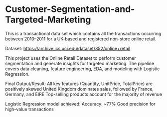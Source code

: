 # Customer-Segmentation-and-Targeted-Marketing
This is a transactional data set which contains all the transactions occurring between 2010–2011 for a UK-based and registered non-store online retail.

Dataset: https://archive.ics.uci.edu/dataset/352/online+retail

This project uses the Online Retail Dataset to perform customer segmentation and generate insights for targeted marketing.
The pipeline covers data cleaning, feature engineering, EDA, and modeling with Logistic Regression.

Final Output/Result:
All key features (Quantity, UnitPrice, TotalPrice) are positively skewed
United Kingdom dominates sales, followed by France, Germany, and EIRE
Top-selling products account for the majority of revenue

Logistic Regression model achieved:
Accuracy: ~77%
Good precision for high-value transactions
